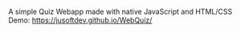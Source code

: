 A simple Quiz Webapp made with native JavaScript and HTML/CSS <br>
Demo: https://jusoftdev.github.io/WebQuiz/
